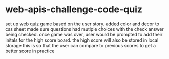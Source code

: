 # web-apis-challenge-code-quiz
set up web quiz game based on the user story. 
added color and decor to css sheet
made sure questions had mutlple choices with the check answer being checked.
once game was over, user would be prompted to add their initals for the high score board.
the high score will also be stored in local storage
this is so that the user can compare to previous scores to get a better score in practice
